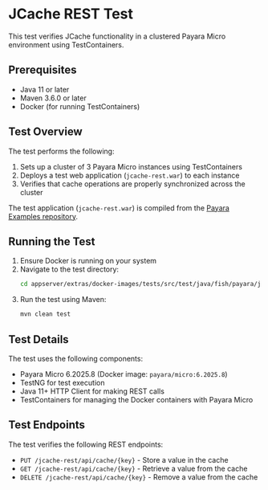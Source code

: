 # JCache REST Test

This test verifies JCache functionality in a clustered Payara Micro environment using TestContainers.

## Prerequisites

- Java 11 or later
- Maven 3.6.0 or later
- Docker (for running TestContainers)

## Test Overview

The test performs the following:
1. Sets up a cluster of 3 Payara Micro instances using TestContainers
2. Deploys a test web application (`jcache-rest.war`) to each instance
3. Verifies that cache operations are properly synchronized across the cluster

The test application (`jcache-rest.war`) is compiled from the [Payara Examples repository](https://github.com/payara/Payara-Examples/tree/main/javaee/jcache/jcache-rest).

## Running the Test

1. Ensure Docker is running on your system
2. Navigate to the test directory:
   ```bash
   cd appserver/extras/docker-images/tests/src/test/java/fish/payara/jcache-test
   ```
3. Run the test using Maven:
   ```bash
   mvn clean test
   ```

## Test Details

The test uses the following components:
- Payara Micro 6.2025.8 (Docker image: `payara/micro:6.2025.8`)
- TestNG for test execution
- Java 11+ HTTP Client for making REST calls
- TestContainers for managing the Docker containers with Payara Micro

## Test Endpoints

The test verifies the following REST endpoints:
- `PUT /jcache-rest/api/cache/{key}` - Store a value in the cache
- `GET /jcache-rest/api/cache/{key}` - Retrieve a value from the cache
- `DELETE /jcache-rest/api/cache/{key}` - Remove a value from the cache

